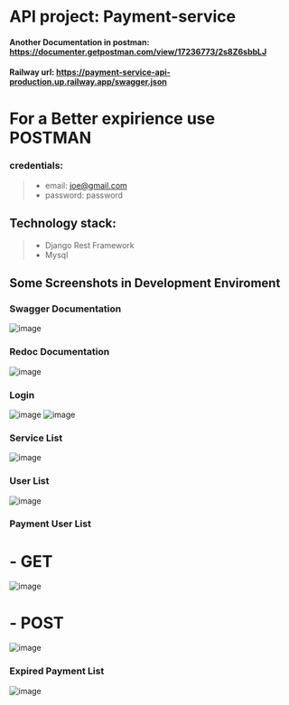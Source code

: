 # API project: Payment-service

#### Another Documentation in postman: https://documenter.getpostman.com/view/17236773/2s8Z6sbbLJ

#### Railway url: https://payment-service-api-production.up.railway.app/swagger.json

# For a Better expirience use POSTMAN
### credentials:
> - email: joe@gmail.com
> - password: password

## Technology stack:
> - Django Rest Framework
> - Mysql

## Some Screenshots in Development Enviroment
### Swagger Documentation
![image](https://user-images.githubusercontent.com/67933223/208822879-cb3307c8-de3e-427d-8ff9-0922ce2d0491.png)
### Redoc Documentation
![image](https://user-images.githubusercontent.com/67933223/208823749-5affb73d-2f4e-47e6-82bf-1cee3a8b7124.png)

### Login
![image](https://user-images.githubusercontent.com/67933223/208823544-b88a694e-acc4-4619-a91b-0ad8db633258.png)
![image](https://user-images.githubusercontent.com/67933223/208823580-d53e2e68-4366-4b05-9cef-7e12758ed09b.png)

### Service List
![image](https://user-images.githubusercontent.com/67933223/208822963-5df46390-0872-43d9-84b8-d5a80e0563d5.png)
### User List
![image](https://user-images.githubusercontent.com/67933223/208823012-83e314dd-3d16-4943-9c50-c4b7ca2b9ece.png)
### Payment User List
# - GET
![image](https://user-images.githubusercontent.com/67933223/208823106-798edd61-345e-4ca2-ae45-a9a7c7a0df7a.png)
# - POST
![image](https://user-images.githubusercontent.com/67933223/208823312-c91b6d57-667c-45ce-85c8-b2c12eab42ad.png)

### Expired Payment List
![image](https://user-images.githubusercontent.com/67933223/208823179-773f5dd1-b3ae-48e2-a1df-98b131697837.png)


